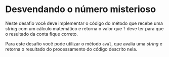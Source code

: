 # Desvendando o número misterioso

Neste desafio você deve implementar o código do método que recebe uma *string*
com um cálculo matemático e retorna o valor que `?` deve ter para
que o resultado da conta fique correto.

Para este desafio você pode utilizar o método `eval`, que avalia uma *string* e      
retorna o resultado do processamento do código descrito nela.
